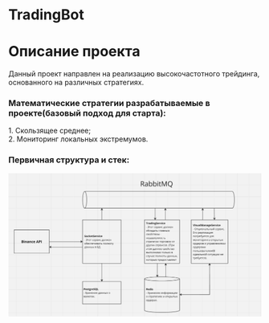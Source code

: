# TradingBot

<h1>Описание проекта</h1>
<p>Данный проект направлен на реализацию высокочастотного трейдинга, основанного на 
различных стратегиях.</p>
<h3>Математические стратегии разрабатываемые в проекте(базовый подход для старта): </h3>
1. Скользящее среднее; <br>
2. Мониторинг локальных экстремумов. <br>

<h3>Первичная структура и стек:</h3>

![img.png](structure/img.png)
